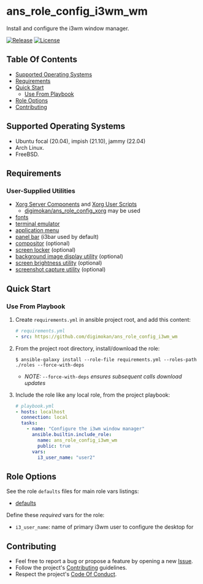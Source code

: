 # ans_role_config_i3wm_wm

Install and configure the i3wm window manager.

[![Release](https://img.shields.io/github/release/digimokan/ans_role_config_i3wm_wm.svg?label=release)](https://github.com/digimokan/ans_role_config_i3wm_wm/releases/latest "Latest Release Notes")
[![License](https://img.shields.io/badge/license-MIT-blue.svg?label=license)](LICENSE.md "Project License")

## Table Of Contents

* [Supported Operating Systems](#supported-operating-systems)
* [Requirements](#requirements)
* [Quick Start](#quick-start)
    * [Use From Playbook](#use-from-playbook)
* [Role Options](#role-options)
* [Contributing](#contributing)

## Supported Operating Systems

* Ubuntu focal (20.04), impish (21.10), jammy (22.04)
* Arch Linux.
* FreeBSD.

## Requirements

### User-Supplied Utilities

* [Xorg Server Components](https://www.x.org/wiki/) and [Xorg User Scripts](https://venam.nixers.net/blog/unix/2020/01/27/xconfig.html)
    * [digimokan/ans_role_config_xorg](https://github.com/digimokan/ans_role_config_xorg) may be used
* [fonts](../defaults/main/wm_components/fonts.yml)
* [terminal emulator](../defaults/main/wm_components/terminal.yml)
* [application menu](../defaults/main/wm_components/menu.yml)
* [panel bar](../defaults/main/wm_components/panel_bar.yml) (i3bar used by default)
* [compositor](../defaults/main/wm_components/compositor.yml) (optional)
* [screen locker](../defaults/main/wm_components/menu.yml) (optional)
* [background image display utility](../defaults/main/wm_components/bg_wallpaper.yml) (optional)
* [screen brightness utility](../defaults/main/wm_components/multimedia.yml) (optional)
* [screenshot capture utility](../defaults/main/wm_components/multimedia.yml) (optional)

## Quick Start

### Use From Playbook

1. Create `requirements.yml` in ansible project root, and add this content:

   ```yaml
   # requirements.yml
   - src: https://github.com/digimokan/ans_role_config_i3wm_wm
   ```

2. From the project root directory, install/download the role:

   ```shell
   $ ansible-galaxy install --role-file requirements.yml --roles-path ./roles --force-with-deps
   ```

   * _NOTE:_ `--force-with-deps` _ensures subsequent calls download updates_

3. Include the role like any local role, from the project playbook:

   ```yaml
   # playbook.yml
   - hosts: localhost
     connection: local
     tasks:
       - name: "Configure the i3wm window manager"
         ansible.builtin.include_role:
           name: ans_role_config_i3wm_wm
           public: true
         vars:
           i3_user_name: "user2"
   ```

## Role Options

See the role `defaults` files for main role vars listings:

  * [defaults](../defaults/main/)

Define these _required_ vars for the role:

  * `i3_user_name`: name of primary i3wm user to configure the desktop for

## Contributing

* Feel free to report a bug or propose a feature by opening a new
  [Issue](https://github.com/digimokan/ans_role_config_i3wm_wm/issues).
* Follow the project's [Contributing](CONTRIBUTING.md) guidelines.
* Respect the project's [Code Of Conduct](CODE_OF_CONDUCT.md).

